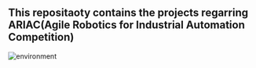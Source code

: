 ## This repositaoty contains the projects regarring ARIAC(Agile Robotics for Industrial Automation Competition)
![environment](https://github.com/nisarg15/Agile-Robotics-for-Industrial-Automation/assets/89348092/6d9f1a3f-a486-43d5-9528-fca3639426b1)
